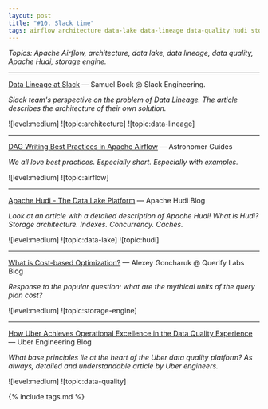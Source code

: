 ```yaml
---
layout: post
title: "#10. Slack time"
tags: airflow architecture data-lake data-lineage data-quality hudi storage-engine
---
```


*Topics: Apache Airflow, architecture, data lake, data lineage, data quality, Apache Hudi, storage engine.*

<!--cut-->

---

[Data Lineage at Slack](https://slack.engineering/data-lineage-at-slack/) — Samuel Bock @ Slack Engineering.

*Slack team's perspective on the problem of Data Lineage. The article describes the architecture of their own solution.*

![level:medium] ![topic:architecture] ![topic:data-lineage]

---

[DAG Writing Best Practices in Apache Airflow](https://www.astronomer.io/guides/dag-best-practices) — Astronomer Guides

*We all love best practices. Especially short. Especially with examples.*

![level:medium] ![topic:airflow]

---

[Apache Hudi - The Data Lake Platform](https://hudi.apache.org/blog/2021/07/21/streaming-data-lake-platform/) — Apache Hudi Blog

*Look at an article with a detailed description of Apache Hudi! What is Hudi? Storage architecture. Indexes. Concurrency. Caches.*

![level:medium] ![topic:data-lake] ![topic:hudi]

---

[What is Cost-based Optimization?](https://www.querifylabs.com/blog/what-is-cost-based-optimization) — Alexey Goncharuk @ Querify Labs Blog

*Response to the popular question: what are the mythical units of the query plan cost?*

![level:medium] ![topic:storage-engine]

---

[How Uber Achieves Operational Excellence in the Data Quality Experience](https://eng.uber.com/operational-excellence-data-quality/) — Uber Engineering Blog

*What base principles lie at the heart of the Uber data quality platform? As always, detailed and understandable article by Uber engineers.*

![level:medium] ![topic:data-quality]

{% include tags.md %}
